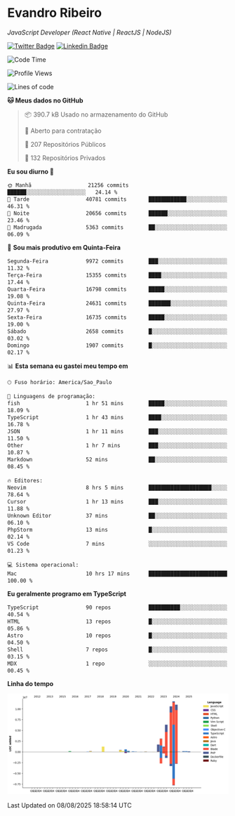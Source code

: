 # Evandro **Ribeiro**

*JavaScript Developer (React Native | ReactJS | NodeJS)*

[![Twitter Badge](https://img.shields.io/badge/-@ribeiroevandro-201B2D?style=flat-square&labelColor=201B2D&logo=twitter&logoColor=white&link=https://twitter.com/ribeiroevandro)](https://twitter.com/ribeiroevandro) 
[![Linkedin Badge](https://img.shields.io/badge/-Evandro%20Ribeiro-201B2D?style=flat-square&logo=Linkedin&logoColor=white&link=https://www.linkedin.com/in/ribeiroevandro)](https://www.linkedin.com/in/ribeiroevandro) 


<!--START_SECTION:waka-->
![Code Time](http://img.shields.io/badge/Code%20Time-4%2C613%20hrs%2033%20mins-blue)

![Profile Views](http://img.shields.io/badge/Visualizac%C3%B5es%20do%20perfil-0-blue)

![Lines of code](https://img.shields.io/badge/Desde%20o%20Hello%20World%20eu%20escrevi-49.3%20million%20linhas%20de%20c%C3%B3digo-blue)

**🐱 Meus dados no GitHub** 

> 📦 390.7 kB Usado no armazenamento do GitHub 
 > 
> 💼 Aberto para contratação
 > 
> 📜 207 Repositórios Públicos 
 > 
> 🔑 132 Repositórios Privados 
 > 
**Eu sou diurno 🐤** 

```text
🌞 Manhã                  21256 commits       ██████░░░░░░░░░░░░░░░░░░░   24.14 % 
🌆 Tarde                  40781 commits       ████████████░░░░░░░░░░░░░   46.31 % 
🌃 Noite                  20656 commits       ██████░░░░░░░░░░░░░░░░░░░   23.46 % 
🌙 Madrugada              5363 commits        ██░░░░░░░░░░░░░░░░░░░░░░░   06.09 % 
```
📅 **Sou mais produtivo em Quinta-Feira** 

```text
Segunda-Feira            9972 commits        ███░░░░░░░░░░░░░░░░░░░░░░   11.32 % 
Terça-Feira              15355 commits       ████░░░░░░░░░░░░░░░░░░░░░   17.44 % 
Quarta-Feira             16798 commits       █████░░░░░░░░░░░░░░░░░░░░   19.08 % 
Quinta-Feira             24631 commits       ███████░░░░░░░░░░░░░░░░░░   27.97 % 
Sexta-Feira              16735 commits       █████░░░░░░░░░░░░░░░░░░░░   19.00 % 
Sábado                   2658 commits        █░░░░░░░░░░░░░░░░░░░░░░░░   03.02 % 
Domingo                  1907 commits        █░░░░░░░░░░░░░░░░░░░░░░░░   02.17 % 
```


📊 **Esta semana eu gastei meu tempo em** 

```text
🕑︎ Fuso horário: America/Sao_Paulo

💬 Linguagens de programação: 
fish                     1 hr 51 mins        █████░░░░░░░░░░░░░░░░░░░░   18.09 % 
TypeScript               1 hr 43 mins        ████░░░░░░░░░░░░░░░░░░░░░   16.78 % 
JSON                     1 hr 11 mins        ███░░░░░░░░░░░░░░░░░░░░░░   11.50 % 
Other                    1 hr 7 mins         ███░░░░░░░░░░░░░░░░░░░░░░   10.87 % 
Markdown                 52 mins             ██░░░░░░░░░░░░░░░░░░░░░░░   08.45 % 

🔥 Editores: 
Neovim                   8 hrs 5 mins        ████████████████████░░░░░   78.64 % 
Cursor                   1 hr 13 mins        ███░░░░░░░░░░░░░░░░░░░░░░   11.88 % 
Unknown Editor           37 mins             ██░░░░░░░░░░░░░░░░░░░░░░░   06.10 % 
PhpStorm                 13 mins             █░░░░░░░░░░░░░░░░░░░░░░░░   02.14 % 
VS Code                  7 mins              ░░░░░░░░░░░░░░░░░░░░░░░░░   01.23 % 

💻 Sistema operacional: 
Mac                      10 hrs 17 mins      █████████████████████████   100.00 % 
```

**Eu geralmente programo em TypeScript** 

```text
TypeScript               90 repos            ██████████░░░░░░░░░░░░░░░   40.54 % 
HTML                     13 repos            █░░░░░░░░░░░░░░░░░░░░░░░░   05.86 % 
Astro                    10 repos            █░░░░░░░░░░░░░░░░░░░░░░░░   04.50 % 
Shell                    7 repos             █░░░░░░░░░░░░░░░░░░░░░░░░   03.15 % 
MDX                      1 repo              ░░░░░░░░░░░░░░░░░░░░░░░░░   00.45 % 
```



**Linha do tempo**

![Lines of Code chart](https://raw.githubusercontent.com/ribeiroevandro/ribeiroevandro/main/assets/bar_graph.png)


 Last Updated on 08/08/2025 18:58:14 UTC
<!--END_SECTION:waka-->
